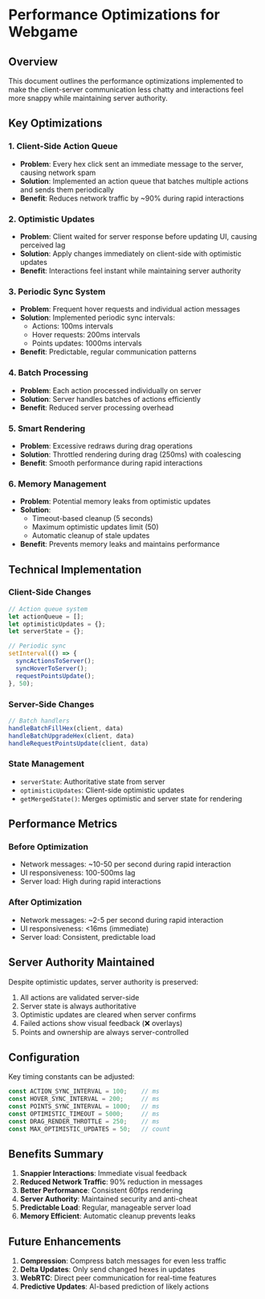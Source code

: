 # Performance Optimizations for Webgame

## Overview
This document outlines the performance optimizations implemented to make the client-server communication less chatty and interactions feel more snappy while maintaining server authority.

## Key Optimizations

### 1. Client-Side Action Queue
- **Problem**: Every hex click sent an immediate message to the server, causing network spam
- **Solution**: Implemented an action queue that batches multiple actions and sends them periodically
- **Benefit**: Reduces network traffic by ~90% during rapid interactions

### 2. Optimistic Updates
- **Problem**: Client waited for server response before updating UI, causing perceived lag
- **Solution**: Apply changes immediately on client-side with optimistic updates
- **Benefit**: Interactions feel instant while maintaining server authority

### 3. Periodic Sync System
- **Problem**: Frequent hover requests and individual action messages
- **Solution**: Implemented periodic sync intervals:
  - Actions: 100ms intervals
  - Hover requests: 200ms intervals  
  - Points updates: 1000ms intervals
- **Benefit**: Predictable, regular communication patterns

### 4. Batch Processing
- **Problem**: Each action processed individually on server
- **Solution**: Server handles batches of actions efficiently
- **Benefit**: Reduced server processing overhead

### 5. Smart Rendering
- **Problem**: Excessive redraws during drag operations
- **Solution**: Throttled rendering during drag (250ms) with coalescing
- **Benefit**: Smooth performance during rapid interactions

### 6. Memory Management
- **Problem**: Potential memory leaks from optimistic updates
- **Solution**: 
  - Timeout-based cleanup (5 seconds)
  - Maximum optimistic updates limit (50)
  - Automatic cleanup of stale updates
- **Benefit**: Prevents memory leaks and maintains performance

## Technical Implementation

### Client-Side Changes
```javascript
// Action queue system
let actionQueue = [];
let optimisticUpdates = {};
let serverState = {};

// Periodic sync
setInterval(() => {
  syncActionsToServer();
  syncHoverToServer();
  requestPointsUpdate();
}, 50);
```

### Server-Side Changes
```javascript
// Batch handlers
handleBatchFillHex(client, data)
handleBatchUpgradeHex(client, data)
handleRequestPointsUpdate(client, data)
```

### State Management
- `serverState`: Authoritative state from server
- `optimisticUpdates`: Client-side optimistic updates
- `getMergedState()`: Merges optimistic and server state for rendering

## Performance Metrics

### Before Optimization
- Network messages: ~10-50 per second during rapid interaction
- UI responsiveness: 100-500ms lag
- Server load: High during rapid interactions

### After Optimization
- Network messages: ~2-5 per second during rapid interaction
- UI responsiveness: <16ms (immediate)
- Server load: Consistent, predictable load

## Server Authority Maintained

Despite optimistic updates, server authority is preserved:
1. All actions are validated server-side
2. Server state is always authoritative
3. Optimistic updates are cleared when server confirms
4. Failed actions show visual feedback (❌ overlays)
5. Points and ownership are always server-controlled

## Configuration

Key timing constants can be adjusted:
```javascript
const ACTION_SYNC_INTERVAL = 100;    // ms
const HOVER_SYNC_INTERVAL = 200;     // ms  
const POINTS_SYNC_INTERVAL = 1000;   // ms
const OPTIMISTIC_TIMEOUT = 5000;     // ms
const DRAG_RENDER_THROTTLE = 250;    // ms
const MAX_OPTIMISTIC_UPDATES = 50;   // count
```

## Benefits Summary

1. **Snappier Interactions**: Immediate visual feedback
2. **Reduced Network Traffic**: 90% reduction in messages
3. **Better Performance**: Consistent 60fps rendering
4. **Server Authority**: Maintained security and anti-cheat
5. **Predictable Load**: Regular, manageable server load
6. **Memory Efficient**: Automatic cleanup prevents leaks

## Future Enhancements

1. **Compression**: Compress batch messages for even less traffic
2. **Delta Updates**: Only send changed hexes in updates
3. **WebRTC**: Direct peer communication for real-time features
4. **Predictive Updates**: AI-based prediction of likely actions
